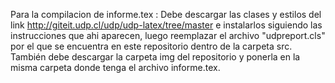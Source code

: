 Para la compilacion de informe.tex :
Debe descargar las clases y estilos del link http://giteit.udp.cl/udp/udp-latex/tree/master e instalarlos siguiendo las instrucciones que ahi aparecen, luego reemplazar el archivo "udpreport.cls" por el que se encuentra en este repositorio dentro de la carpeta src. También debe descargar la carpeta img del repositorio y ponerla en la misma carpeta donde tenga el archivo informe.tex.
